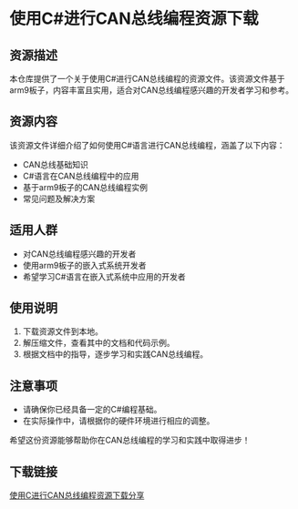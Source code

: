 # 使用C#进行CAN总线编程资源下载

## 资源描述

本仓库提供了一个关于使用C#进行CAN总线编程的资源文件。该资源文件基于arm9板子，内容丰富且实用，适合对CAN总线编程感兴趣的开发者学习和参考。

## 资源内容

该资源文件详细介绍了如何使用C#语言进行CAN总线编程，涵盖了以下内容：

- CAN总线基础知识
- C#语言在CAN总线编程中的应用
- 基于arm9板子的CAN总线编程实例
- 常见问题及解决方案

## 适用人群

- 对CAN总线编程感兴趣的开发者
- 使用arm9板子的嵌入式系统开发者
- 希望学习C#语言在嵌入式系统中应用的开发者

## 使用说明

1. 下载资源文件到本地。
2. 解压缩文件，查看其中的文档和代码示例。
3. 根据文档中的指导，逐步学习和实践CAN总线编程。

## 注意事项

- 请确保你已经具备一定的C#编程基础。
- 在实际操作中，请根据你的硬件环境进行相应的调整。

希望这份资源能够帮助你在CAN总线编程的学习和实践中取得进步！

## 下载链接

[使用C进行CAN总线编程资源下载分享](https://pan.quark.cn/s/39db63a28db5)
